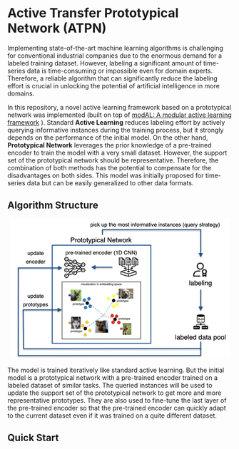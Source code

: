 # Active Transfer Prototypical Network (ATPN)

Implementing state-of-the-art machine learning algorithms is challenging for conventional industrial companies due to the enormous demand for a labeled training dataset. However, labeling a significant amount of time-series data is time-consuming or impossible even for domain experts. Therefore, a reliable algorithm that can significantly reduce the labeling effort is crucial in unlocking the potential of artificial intelligence in more domains.

In this repository, a novel active learning framework based on a prototypical network was implemented (built on top of [modAL: A modular active learning framework](https://modal-python.readthedocs.io/en/latest/) ). Standard **Active Learning** reduces labeling effort by actively querying informative instances during the training process, but it strongly depends on the performance of the initial model. On the other hand, **Prototypical Network** leverages the prior knowledge of a pre-trained encoder to train the model with a very small dataset. However, the support set of the prototypical network should be representative. Therefore, the combination of both methods has the potential to compensate for the disadvantages on both sides. This model was initially proposed for time-series data but can be easily generalized to other data formats.

## Algorithm Structure

<p align="center">
  <img src=pictures/structure.png alt="Sublime's custom image"/>
</p>

The model is trained iteratively like standard active learning. But the initial model is a prototypical network with a pre-trained encoder trained on a labeled dataset of similar tasks. The queried instances will be used to update the support set of the prototypical network to get more and more representative prototypes. They are also used to fine-tune the last layer of the pre-trained encoder so that the pre-trained encoder can quickly adapt to the current dataset even if it was trained on a quite different dataset.

## Quick Start

